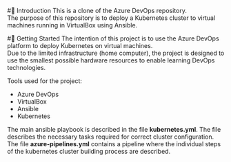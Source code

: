 #🔆 Introduction 
This is a clone of the Azure DevOps repository.  
The purpose of this repository is to deploy a Kubernetes cluster to virtual machines running in VirtualBox using Ansible.

#🔨 Getting Started
The intention of this project is to use the Azure DevOps platform to deploy Kubernetes on virtual machines.  
Due to the limited infrastructure (home computer), the project is designed to use the smallest possible hardware resources to enable learning DevOps technologies.

Tools used for the project:
- Azure DevOps
- VirtualBox
- Ansible
- Kubernetes

The main ansible playbook is described in the file **kubernetes.yml**. The file describes the necessary tasks required for correct cluster configuration.  
The file **azure-pipelines.yml** contains a pipeline where the individual steps of the kubernetes cluster building process are described.